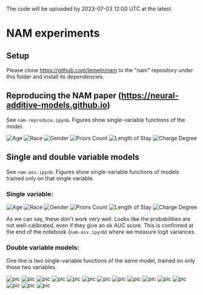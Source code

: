 The code will be uploaded by 2023-07-03 12:00 UTC at the latest.

# NAM experiments

## Setup

Please clone https://github.com/lemeln/nam to the "nam" repository under this folder and install its dependencies.

## Reproducing the NAM paper (https://neural-additive-models.github.io)

See `nam-reproduce.ipynb`. Figures show single-variable functions of the model.

![Age](out/recidivism_0.png)
![Race](out/recidivism_1.png)
![Gender](out/recidivism_2.png)
![Priors Count](out/recidivism_3.png)
![Length of Stay](out/recidivism_4.png)
![Charge Degree](out/recidivism_5.png)


## Single and double variable models

See `nam-asv.ipynb`. Figures show single-variable functions of models trained only on that single variable.

### Single variable:

![Age](out/recidivism_solo_0.png)
![Race](out/recidivism_solo_1.png)
![Gender](out/recidivism_solo_2.png)
![Priors Count](out/recidivism_solo_3.png)
![Length of Stay](out/recidivism_solo_4.png)
![Charge Degree](out/recidivism_solo_5.png)

As we can say, these don't work very well. Looks like the probabilities are not well-calibrated, even if they give an ok AUC score. This is confirmed at the end of the notebook (`nam-asv.ipynb`) where we measure logit variances.

### Double variable models:

One line is two single-variable functions of the same model, trained on only those two variables.

![pic](out/recidivism_double_0.png)
![pic](out/recidivism_double_1.png)
![pic](out/recidivism_double_2.png)
![pic](out/recidivism_double_3.png)
![pic](out/recidivism_double_4.png)
![pic](out/recidivism_double_5.png)
![pic](out/recidivism_double_6.png)
![pic](out/recidivism_double_7.png)
![pic](out/recidivism_double_8.png)
![pic](out/recidivism_double_9.png)
![pic](out/recidivism_double_10.png)
![pic](out/recidivism_double_11.png)
![pic](out/recidivism_double_12.png)
![pic](out/recidivism_double_13.png)
![pic](out/recidivism_double_14.png)